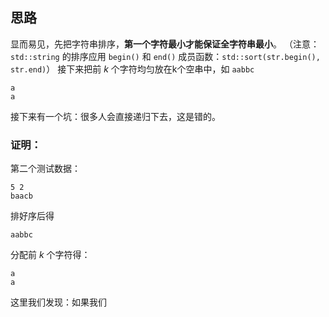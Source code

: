 ## 思路
显而易见，先把字符串排序，**第一个字符最小才能保证全字符串最小**。
（注意： `std::string` 的排序应用 `begin()` 和 `end()` 成员函数：`std::sort(str.begin(), str.end)`）
接下来把前 $k$ 个字符均匀放在k个空串中，如 `aabbc` 
```
a
a
```
接下来有一个坑：很多人会直接递归下去，这是错的。
### 证明：
第二个测试数据：
```
5 2
baacb
```
排好序后得
```
aabbc
```
分配前 $k$ 个字符得：
```
a
a
```
这里我们发现：如果我们